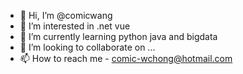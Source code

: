 - 👋 Hi, I’m @comicwang
- 👀 I’m interested in .net vue
- 🌱 I’m currently learning python java and bigdata 
- 💞️ I’m looking to collaborate on ...
- 📫 How to reach me - comic-wchong@hotmail.com

<!---
comicwang/comicwang is a ✨ special ✨ repository because its `README.md` (this file) appears on your GitHub profile.
You can click the Preview link to take a look at your changes.
--->

